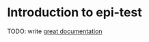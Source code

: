 # Introduction to epi-test

TODO: write [great documentation](http://jacobian.org/writing/what-to-write/)
